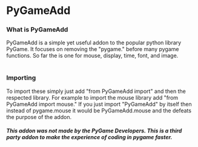 <h1>PyGameAdd</h1>
<h3>What is PyGameAdd</h3>
PyGameAdd is a simple yet useful addon to the popular python library PyGame. It focuses on removing the "pygame." before many pygame functions. So far the is one for mouse, display, time, font, and image.
<br><br>
<h3>Importing</h3>
To import these simply just add "from PyGameAdd import" and then the respected library. For example to import the mouse library add "from PyGameAdd import mouse." If you just import "PyGameAdd" by itself then instead of pygame.mouse it would be PyGameAdd.mouse and the defeats the purpose of the addon.
<br>
<h5><strong>This addon was not made by the PyGame Developers. This is a third party addon to make the experience of coding in pygame faster.</strong></h5>
